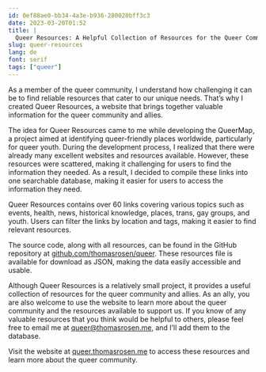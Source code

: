 ```yaml
---
id: 0ef88ae0-bb34-4a3e-b936-280020bff3c3
date: 2023-03-20T01:52
title: |
  Queer Resources: A Helpful Collection of Resources for the Queer Community
slug: queer-resources
lang: de
font: serif
tags: ["queer"]
---
```


As a member of the queer community, I understand how challenging it can be to find reliable resources that cater to our unique needs. That’s why I created Queer Resources, a website that brings together valuable information for the queer community and allies.

The idea for Queer Resources came to me while developing the QueerMap, a project aimed at identifying queer-friendly places worldwide, particularly for queer youth. During the development process, I realized that there were already many excellent websites and resources available. However, these resources were scattered, making it challenging for users to find the information they needed. As a result, I decided to compile these links into one searchable database, making it easier for users to access the information they need.

Queer Resources contains over 60 links covering various topics such as events, health, news, historical knowledge, places, trans, gay groups, and youth. Users can filter the links by location and tags, making it easier to find relevant resources.

The source code, along with all resources, can be found in the GitHub repository at [github.com/thomasrosen/queer](https://github.com/thomasrosen/queer). These resources file is available for download as JSON, making the data easily accessible and usable.

Although Queer Resources is a relatively small project, it provides a useful collection of resources for the queer community and allies. As an ally, you are also welcome to use the website to learn more about the queer community and the resources available to support us. If you know of any valuable resources that you think would be helpful to others, please feel free to email me at queer@thomasrosen.me, and I’ll add them to the database.

Visit the website at [queer.thomasrosen.me](https://queer.thomasrosen.me/) to access these resources and learn more about the queer community.